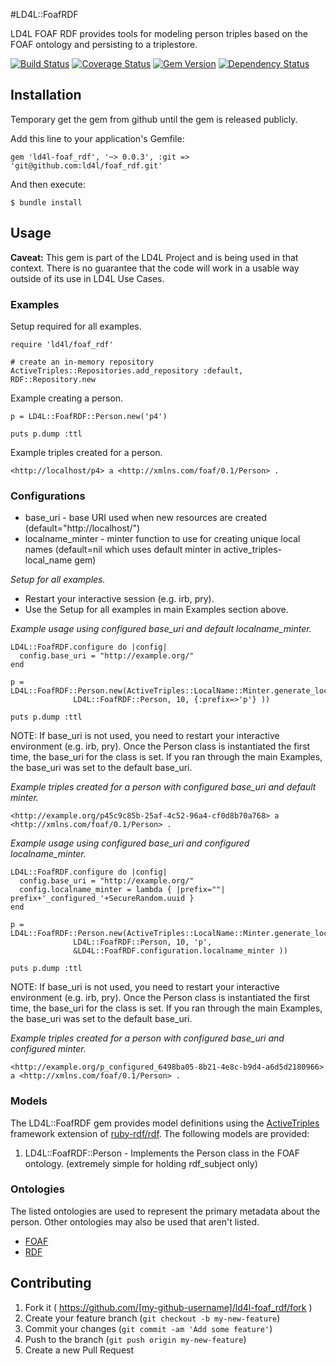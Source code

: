 #LD4L::FoafRDF

LD4L FOAF RDF provides tools for modeling person triples based on the FOAF ontology and persisting to a triplestore.

[![Build Status](https://travis-ci.org/ld4l/foaf_rdf.png?branch=master)](https://travis-ci.org/ld4l/foaf_rdf)
[![Coverage Status](https://img.shields.io/coveralls/ld4l/foaf_rdf.svg)](https://coveralls.io/r/ld4l/foaf_rdf?branch=setup_coveralls) 
[![Gem Version](https://badge.fury.io/rb/ld4l-foaf_rdf.svg)](http://badge.fury.io/rb/ld4l-foaf_rdf)
[![Dependency Status](https://www.versioneye.com/ruby/ld4l-foaf_rdf/0.0.4/badge.svg)](https://www.versioneye.com/ruby/ld4l-foaf_rdf/0.0.4)
   

## Installation

Temporary get the gem from github until the gem is released publicly.

Add this line to your application's Gemfile:

<!--    gem 'ld4l-foaf_rdf' -->
    gem 'ld4l-foaf_rdf', '~> 0.0.3', :git => 'git@github.com:ld4l/foaf_rdf.git'
    

And then execute:

    $ bundle install

<!--
Or install it yourself as:

    $ gem install ld4l-foaf_rdf
-->


## Usage

**Caveat:** This gem is part of the LD4L Project and is being used in that context.  There is no guarantee that the 
code will work in a usable way outside of its use in LD4L Use Cases.

### Examples

Setup required for all examples.
```
require 'ld4l/foaf_rdf'

# create an in-memory repository
ActiveTriples::Repositories.add_repository :default, RDF::Repository.new
```

Example creating a person.
```
p = LD4L::FoafRDF::Person.new('p4')

puts p.dump :ttl
```

Example triples created for a person.
```
<http://localhost/p4> a <http://xmlns.com/foaf/0.1/Person> .
```


### Configurations

* base_uri - base URI used when new resources are created (default="http://localhost/")
* localname_minter - minter function to use for creating unique local names (default=nil which uses default minter in active_triples-local_name gem)

*Setup for all examples.*

* Restart your interactive session (e.g. irb, pry).
* Use the Setup for all examples in main Examples section above.

*Example usage using configured base_uri and default localname_minter.*
```
LD4L::FoafRDF.configure do |config|
  config.base_uri = "http://example.org/"
end

p = LD4L::FoafRDF::Person.new(ActiveTriples::LocalName::Minter.generate_local_name(
              LD4L::FoafRDF::Person, 10, {:prefix=>'p'} ))

puts p.dump :ttl
```
NOTE: If base_uri is not used, you need to restart your interactive environment (e.g. irb, pry).  Once the 
  Person class is instantiated the first time, the base_uri for the class is set.  If you ran
  through the main Examples, the base_uri was set to the default base_uri.


*Example triples created for a person with configured base_uri and default minter.*
```
<http://example.org/p45c9c85b-25af-4c52-96a4-cf0d8b70a768> a <http://xmlns.com/foaf/0.1/Person> .
```

*Example usage using configured base_uri and configured localname_minter.*
```
LD4L::FoafRDF.configure do |config|
  config.base_uri = "http://example.org/"
  config.localname_minter = lambda { |prefix=""| prefix+'_configured_'+SecureRandom.uuid }
end

p = LD4L::FoafRDF::Person.new(ActiveTriples::LocalName::Minter.generate_local_name(
              LD4L::FoafRDF::Person, 10, 'p',
              &LD4L::FoafRDF.configuration.localname_minter ))

puts p.dump :ttl
```
NOTE: If base_uri is not used, you need to restart your interactive environment (e.g. irb, pry).  Once the 
  Person class is instantiated the first time, the base_uri for the class is set.  If you ran
  through the main Examples, the base_uri was set to the default base_uri.


*Example triples created for a person with configured base_uri and configured minter.*
```
<http://example.org/p_configured_6498ba05-8b21-4e8c-b9d4-a6d5d2180966> a <http://xmlns.com/foaf/0.1/Person> .
```


### Models

The LD4L::FoafRDF gem provides model definitions using the 
[ActiveTriples](https://github.com/ActiveTriples/ActiveTriples) framework extension of 
[ruby-rdf/rdf](https://github.com/ruby-rdf/rdf).  The following models are provided:

1. LD4L::FoafRDF::Person - Implements the Person class in the FOAF ontology.  (extremely simple for holding rdf_subject only)


### Ontologies

The listed ontologies are used to represent the primary metadata about the person.
Other ontologies may also be used that aren't listed.
 
* [FOAF](http://xmlns.com/foaf/spec/)
* [RDF](http://www.w3.org/TR/rdf-syntax-grammar/)


## Contributing

1. Fork it ( https://github.com/[my-github-username]/ld4l-foaf_rdf/fork )
2. Create your feature branch (`git checkout -b my-new-feature`)
3. Commit your changes (`git commit -am 'Add some feature'`)
4. Push to the branch (`git push origin my-new-feature`)
5. Create a new Pull Request
